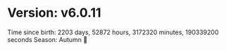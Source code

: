 # Version: v6.0.11
Time since birth: 2203 days, 52872 hours, 3172320 minutes, 190339200 seconds
Season: Autumn 🍁
